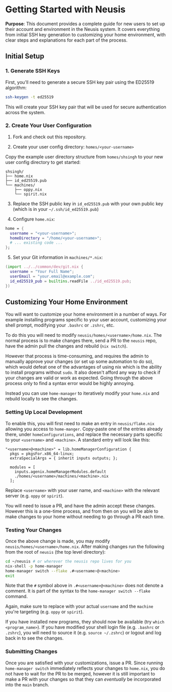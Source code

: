 # Getting Started with Neusis

**Purpose**: This document provides a complete guide for new users to set up their account and environment in the Neusis system. It covers everything from initial SSH key generation to customizing your home environment, with clear steps and explanations for each part of the process.

## Initial Setup

### 1. Generate SSH Keys

First, you'll need to generate a secure SSH key pair using the ED25519 algorithm:

```bash
ssh-keygen -t ed25519
```

This will create your SSH key pair that will be used for secure authentication across the system.

### 2. Create Your User Configuration

1. Fork and check out this repository.

2. Create your user config directory: `homes/<your-username>`

Copy the example user directory structure from `homes/shsingh` to your new user config directory to get started:

```
shsingh/
├── home.nix
├── id_ed25519.pub
└── machines/
    ├── oppy.nix
    └── spirit.nix
```

3. Replace the SSH public key in `id_ed25519.pub` with your own public key (which is in your `~/.ssh/id_ed25519.pub`)

4. Configure `home.nix`:
```nix
home = {
  username = "<your-username>";
  homeDirectory = "/home/<your-username>";
  # ... existing code ...
};
```

5. Set your Git information in `machines/*.nix`:
```nix
(import ../../common/dev/git.nix {
  username = "Your Full Name";
  userEmail = "your.email@example.com";
  id_ed25519_pub = builtins.readFile ../id_ed25519.pub;
})
```

## Customizing Your Home Environment

You will want to customize your home environment in a number of ways. For example installing programs specific to your user account, customizing your shell prompt, modifying your `.bashrc` or `.zshrc`, etc.

To do this you will need to modify `neusis/homes/<username>/home.nix`. The normal process is to make changes there, send a PR to the `neusis` repo, have the admin pull the changes and rebuild (`nix switch`).

However that process is time-consuming, and requires the admin to manually approve your changes (or set up some automation to do so), which would defeat one of the advantages of using nix which is the ability to install programs without `sudo`. It also doesn't afford any way to check if your changes are valid or work as expected. Going through the above process only to find a syntax error would be highly annoying.

Instead you can use `home-manager` to iteratively modify your `home.nix` and rebuild locally to see the changes.

### Setting Up Local Development

To enable this, you will first need to make an entry in `neusis/flake.nix` allowing you access to `home-manger`. Copy-paste one of the entries already there, under `homeConfigurations`, and replace the necessary parts specific to your `<username>` and `<machine>`. A standard entry will look like this:

```
"<username>@<machine>" = lib.homeManagerConfiguration {
  pkgs = pkgsFor.x86_64-linux;
  extraSpecialArgs = { inherit inputs outputs; };

  modules = [
    inputs.agenix.homeManagerModules.default
    ./homes/<username>/machines/<machine>.nix
  ];
```

Replace `<username>` with your user name, and `<machine>` with the relevant server (e.g. `oppy` or `spirit`).

You will need to issue a PR, and have the admin accept these changes. However this is a one-time process, and from then on you will be able to make changes to your home without needing to go through a PR each time.

### Testing Your Changes

Once the above change is made, you may modify `neusis/homes/<username>/home.nix`. After making changes run the following from the root of `neusis` (the top level directory):

```bash
cd ~/neusis # or wherever the neusis repo lives for you
nix-shell -p home-manager
home-manager switch --flake .#<username>@<machine>
exit
```

Note that the `#` symbol above in `.#<username>@<machine>` does not denote a comment. It is part of the syntax to the `home-manager switch --flake` command.

Again, make sure to replace with your actual `username` and the `machine` you're targeting (e.g. `oppy` or `spirit`).

If you have installed new programs, they should now be available (try `which <program_name>`). If you have modified your shell login file (e.g. `.bashrc` or `.zshrc`), you will need to source it (e.g. `source ~/.zshrc`) or logout and log back in to see the changes.

### Submitting Changes

Once you are satisfied with your customizations, issue a PR. Since running `home-manager switch` immediately reflects your changes to `home.nix`, you do not have to wait for the PR to be merged, however it is still important to make a PR with your changes so that they can *eventually* be incorporated into the `main` branch. 